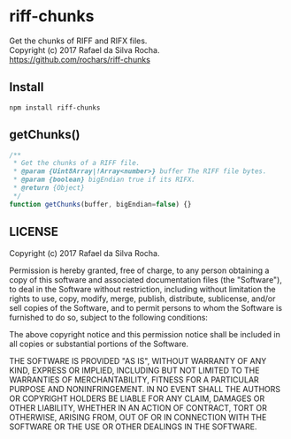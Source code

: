 # riff-chunks
Get the chunks of RIFF and RIFX files.  
Copyright (c) 2017 Rafael da Silva Rocha.  
https://github.com/rochars/riff-chunks

## Install
```
npm install riff-chunks
```

## getChunks()
```javascript
/**
 * Get the chunks of a RIFF file.
 * @param {Uint8Array|!Array<number>} buffer The RIFF file bytes.
 * @param {boolean} bigEndian true if its RIFX.
 * @return {Object}
 */
function getChunks(buffer, bigEndian=false) {}
```

## LICENSE
Copyright (c) 2017 Rafael da Silva Rocha.

Permission is hereby granted, free of charge, to any person obtaining
a copy of this software and associated documentation files (the
"Software"), to deal in the Software without restriction, including
without limitation the rights to use, copy, modify, merge, publish,
distribute, sublicense, and/or sell copies of the Software, and to
permit persons to whom the Software is furnished to do so, subject to
the following conditions:

The above copyright notice and this permission notice shall be
included in all copies or substantial portions of the Software.

THE SOFTWARE IS PROVIDED "AS IS", WITHOUT WARRANTY OF ANY KIND,
EXPRESS OR IMPLIED, INCLUDING BUT NOT LIMITED TO THE WARRANTIES OF
MERCHANTABILITY, FITNESS FOR A PARTICULAR PURPOSE AND
NONINFRINGEMENT. IN NO EVENT SHALL THE AUTHORS OR COPYRIGHT HOLDERS BE
LIABLE FOR ANY CLAIM, DAMAGES OR OTHER LIABILITY, WHETHER IN AN ACTION
OF CONTRACT, TORT OR OTHERWISE, ARISING FROM, OUT OF OR IN CONNECTION
WITH THE SOFTWARE OR THE USE OR OTHER DEALINGS IN THE SOFTWARE.
